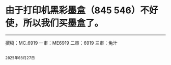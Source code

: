  # 由于打印机黑彩墨盒（845 546）不好使，所以我们买墨盒了。






---------------------------------------------------------------------------------------
 撰稿：MC_6919   一审：ME6919   二审：6919   三审：兔汁



                                                                                       2025年03月27日